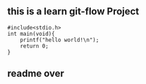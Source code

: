 ## this is a learn git-flow Project

    #include<stdio.h>
    int main(void){
        printf("hello world!\n");
        return 0;
    }

## readme over
